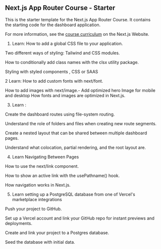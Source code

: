 ## Next.js App Router Course - Starter

This is the starter template for the Next.js App Router Course. It contains the starting code for the dashboard application.

For more information, see the [course curriculum](https://nextjs.org/learn) on the Next.js Website.

1. Learn:
   How to add a global CSS file to your application.

Two different ways of styling: Tailwind and CSS modules.

How to conditionally add class names with the clsx utility package.

Styling with styled components , CSS or SAAS

2 Learn:
How to add custom fonts with next/font.

How to add images with next/image.- Add optimized hero Image for mobile and desktop
How fonts and images are optimized in Next.js.

3. Learn :

Create the dashboard routes using file-system routing.

Understand the role of folders and files when creating new route segments.

Create a nested layout that can be shared between multiple dashboard pages.

Understand what colocation, partial rendering, and the root layout are.

4. Learn Navigating Between Pages

How to use the next/link component.

How to show an active link with the usePathname() hook.

How navigation works in Next.js.

5. Learn setting up a PostgreSQL database from one of Vercel's marketplace integrations

Push your project to GitHub.

Set up a Vercel account and link your GitHub repo for instant previews and deployments.

Create and link your project to a Postgres database.

Seed the database with initial data.
